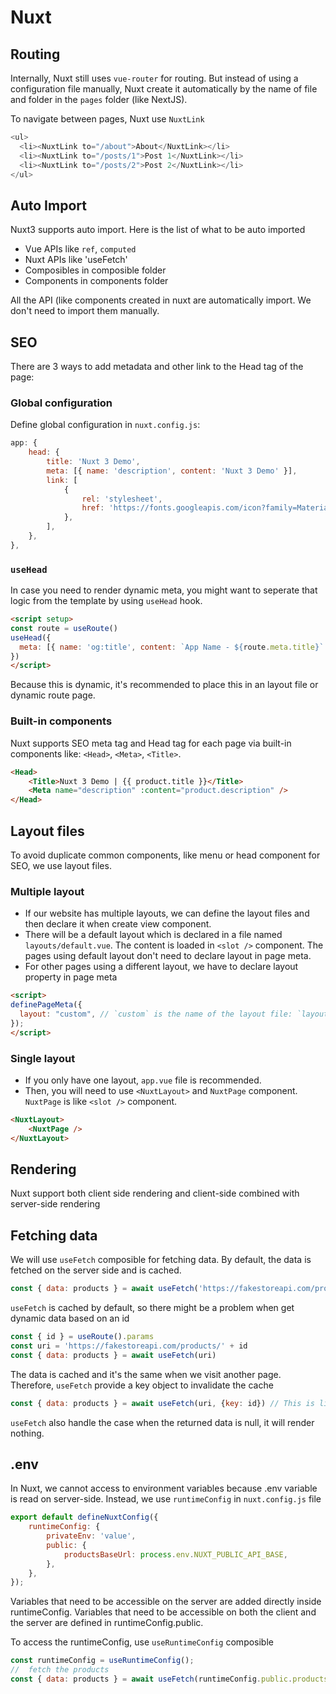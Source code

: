 # Nuxt

## Routing

Internally, Nuxt still uses `vue-router` for routing. But instead of using a configuration file manually, Nuxt create it automatically by the name of file and folder in the `pages` folder (like NextJS).

To navigate between pages, Nuxt use `NuxtLink`

```js
<ul>
  <li><NuxtLink to="/about">About</NuxtLink></li>
  <li><NuxtLink to="/posts/1">Post 1</NuxtLink></li>
  <li><NuxtLink to="/posts/2">Post 2</NuxtLink></li>
</ul>
```

## Auto Import

Nuxt3 supports auto import. Here is the list of what to be auto imported

- Vue APIs like `ref`, `computed`
- Nuxt APIs like 'useFetch'
- Composibles in composible folder
- Components in components folder

All the  API (like components created in nuxt are automatically import. We don't need to import them manually.

## SEO

There are 3 ways to add metadata and other link to the Head tag of the page:

### Global configuration

Define global configuration in `nuxt.config.js`:

```js
app: {
	head: {
		title: 'Nuxt 3 Demo',
		meta: [{ name: 'description', content: 'Nuxt 3 Demo' }],
		link: [
			{
				rel: 'stylesheet',
				href: 'https://fonts.googleapis.com/icon?family=Material+Icons',
			},
		],
	},
},
```

### `useHead`

In case you need to render dynamic meta, you might want to seperate that logic from the template by using `useHead` hook.

```html
<script setup>
const route = useRoute()
useHead({
  meta: [{ name: 'og:title', content: `App Name - ${route.meta.title}` }]
})
</script>
```
Because this is dynamic, it's recommended to place this in an layout file or dynamic route page.


### Built-in components

Nuxt supports SEO meta tag and Head tag for each page via built-in components like: `<Head>`, `<Meta>`, `<Title>`. 

```html
<Head>
	<Title>Nuxt 3 Demo | {{ product.title }}</Title>
	<Meta name="description" :content="product.description" />
</Head>
```

## Layout files

To avoid duplicate common components, like menu or head component for SEO, we use layout files.

### Multiple layout

- If our website has multiple layouts, we can define the layout files and then declare it when create view component. 
- There will be a default layout which is declared in a file named `layouts/default.vue`. The content is loaded in `<slot />` component. The pages using default layout don't need to declare layout in page meta.
- For other pages using a different layout, we have to declare layout property in page meta

```html
<script>
definePageMeta({
  layout: "custom", // `custom` is the name of the layout file: `layouts/custom.vue`
});
</script>
```

### Single layout

- If you only have one layout, `app.vue` file is recommended.
- Then, you will need to use `<NuxtLayout>` and `NuxtPage` component. `NuxtPage` is like `<slot />` component.

```html
<NuxtLayout>
	<NuxtPage />
</NuxtLayout>
```

## Rendering

Nuxt support both client side rendering and client-side combined with server-side rendering

## Fetching data

We will use `useFetch` composible for fetching data. By default, the data is fetched on the server side and is cached.

```js
const { data: products } = await useFetch('https://fakestoreapi.com/products')
```

`useFetch` is cached by default, so there might be a problem when get dynamic data based on an id

```js
const { id } = useRoute().params
const uri = 'https://fakestoreapi.com/products/' + id
const { data: products } = await useFetch(uri) 
```

The data is cached and it's the same when we visit another page. Therefore, `useFetch` provide a key object to invalidate the cache

```js
const { data: products } = await useFetch(uri, {key: id}) // This is like key in React. When we provide a new key to a component, that component is rebuild.
```

`useFetch` also handle the case when the returned data is null, it will render nothing.

## .env

In Nuxt, we cannot access to environment variables because .env variable is read on server-side. Instead, we use `runtimeConfig` in `nuxt.config.js` file

```js
export default defineNuxtConfig({
	runtimeConfig: {
		privateEnv: 'value',
		public: {
			productsBaseUrl: process.env.NUXT_PUBLIC_API_BASE,
		},
	},
});
```
Variables that need to be accessible on the server are added directly inside runtimeConfig. Variables that need to be accessible on both the client and the server are defined in runtimeConfig.public.

To access the runtimeConfig, use `useRuntimeConfig` composible

```js
const runtimeConfig = useRuntimeConfig();
//  fetch the products
const { data: products } = await useFetch(runtimeConfig.public.productsBaseUrl);
```
